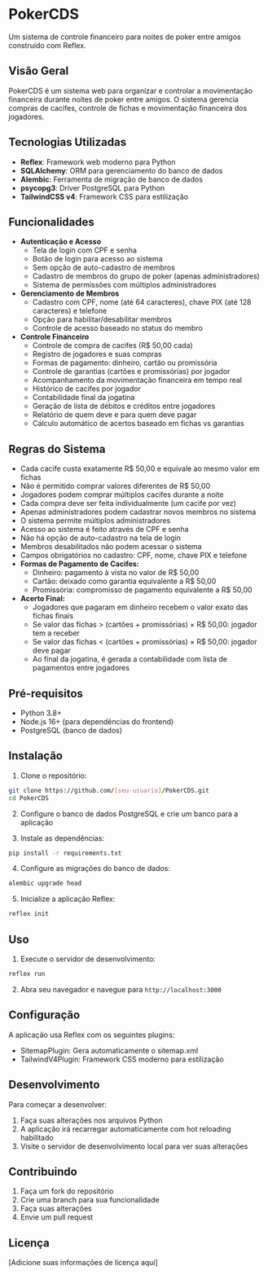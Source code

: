 # PokerCDS

Um sistema de controle financeiro para noites de poker entre amigos construído com Reflex.

## Visão Geral

PokerCDS é um sistema web para organizar e controlar a movimentação financeira durante noites de poker entre amigos. O sistema gerencia compras de cacifes, controle de fichas e movimentação financeira dos jogadores.

## Tecnologias Utilizadas

- **Reflex**: Framework web moderno para Python
- **SQLAlchemy**: ORM para gerenciamento do banco de dados
- **Alembic**: Ferramenta de migração de banco de dados
- **psycopg3**: Driver PostgreSQL para Python
- **TailwindCSS v4**: Framework CSS para estilização

## Funcionalidades

- **Autenticação e Acesso**
  - Tela de login com CPF e senha
  - Botão de login para acesso ao sistema
  - Sem opção de auto-cadastro de membros
  - Cadastro de membros do grupo de poker (apenas administradores)
  - Sistema de permissões com múltiplos administradores
- **Gerenciamento de Membros**
  - Cadastro com CPF, nome (até 64 caracteres), chave PIX (até 128 caracteres) e telefone
  - Opção para habilitar/desabilitar membros
  - Controle de acesso baseado no status do membro
- **Controle Financeiro**
  - Controle de compra de cacifes (R$ 50,00 cada)
  - Registro de jogadores e suas compras
  - Formas de pagamento: dinheiro, cartão ou promissória
  - Controle de garantias (cartões e promissórias) por jogador
  - Acompanhamento da movimentação financeira em tempo real
  - Histórico de cacifes por jogador
  - Contabilidade final da jogatina
  - Geração de lista de débitos e créditos entre jogadores
  - Relatório de quem deve e para quem deve pagar
  - Cálculo automático de acertos baseado em fichas vs garantias

## Regras do Sistema

- Cada cacife custa exatamente R$ 50,00 e equivale ao mesmo valor em fichas
- Não é permitido comprar valores diferentes de R$ 50,00
- Jogadores podem comprar múltiplos cacifes durante a noite
- Cada compra deve ser feita individualmente (um cacife por vez)
- Apenas administradores podem cadastrar novos membros no sistema
- O sistema permite múltiplos administradores
- Acesso ao sistema é feito através de CPF e senha
- Não há opção de auto-cadastro na tela de login
- Membros desabilitados não podem acessar o sistema
- Campos obrigatórios no cadastro: CPF, nome, chave PIX e telefone
- **Formas de Pagamento de Cacifes:**
  - Dinheiro: pagamento à vista no valor de R$ 50,00
  - Cartão: deixado como garantia equivalente a R$ 50,00
  - Promissória: compromisso de pagamento equivalente a R$ 50,00
- **Acerto Final:**
  - Jogadores que pagaram em dinheiro recebem o valor exato das fichas finais
  - Se valor das fichas > (cartões + promissórias) × R$ 50,00: jogador tem a receber
  - Se valor das fichas < (cartões + promissórias) × R$ 50,00: jogador deve pagar
  - Ao final da jogatina, é gerada a contabilidade com lista de pagamentos entre jogadores

## Pré-requisitos

- Python 3.8+
- Node.js 16+ (para dependências do frontend)
- PostgreSQL (banco de dados)

## Instalação

1. Clone o repositório:
```bash
git clone https://github.com/[seu-usuario]/PokerCDS.git
cd PokerCDS
```

2. Configure o banco de dados PostgreSQL e crie um banco para a aplicação

3. Instale as dependências:
```bash
pip install -r requirements.txt
```

4. Configure as migrações do banco de dados:
```bash
alembic upgrade head
```

5. Inicialize a aplicação Reflex:
```bash
reflex init
```

## Uso

1. Execute o servidor de desenvolvimento:
```bash
reflex run
```

2. Abra seu navegador e navegue para `http://localhost:3000`

## Configuração

A aplicação usa Reflex com os seguintes plugins:
- SitemapPlugin: Gera automaticamente o sitemap.xml
- TailwindV4Plugin: Framework CSS moderno para estilização

## Desenvolvimento

Para começar a desenvolver:

1. Faça suas alterações nos arquivos Python
2. A aplicação irá recarregar automaticamente com hot reloading habilitado
3. Visite o servidor de desenvolvimento local para ver suas alterações

## Contribuindo

1. Faça um fork do repositório
2. Crie uma branch para sua funcionalidade
3. Faça suas alterações
4. Envie um pull request

## Licença

[Adicione suas informações de licença aqui]
